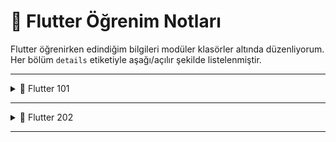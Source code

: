 # 🚀 Flutter Öğrenim Notları

Flutter öğrenirken edindiğim bilgileri modüler klasörler altında düzenliyorum. Her bölüm `details` etiketiyle aşağı/açılır şekilde listelenmiştir.

---

<details>
  <summary>📁 Flutter 101</summary>

### 📘 Bu klasörde öğrendiğim konular:

* Widget lifecycle
* Hot reload vs hot restart
* MaterialApp vs CupertinoApp
* Stateless vs Stateful

### 📝 Notlar:

* `MaterialApp` Android için, `CupertinoApp` iOS görünümünde uygulamalar için uygundur.

---

  <details>
    <summary>📄 Text ve Style</summary>

```
**Text & TextStyle**

- `Text`: Ekrana yazı basan temel widget.
- `TextStyle`: Yazıyla ilgili attribute'ların (fontSize, color, fontWeight, letterSpacing vb.) ayarlanması için kullanılır.

**Neden `Theme.of(context)` Kullanılır?**

- Her `Text` widget'ına ayrı ayrı `TextStyle` vermek yerine uygulama için bir `Theme` tanımlanır.
- Tema üzerinden (`Theme.of(context).textTheme`) ortak stiller çağrılır; böylece tek bir yerden değişiklik yaptığında uygulama genelindeki text stilleri güncellenir.
```

  </details>

---

  <details>
    <summary>📄 Değişkenler (final vs const)</summary>

````
**Final ve Const arasındaki fark**

- `final`: Bir değişkene değer atamasının **bir kez** yapılabileceğini ve bu atamanın **runtime**'da (çalışma zamanında) gerçekleşeceğini belirtir.
- `const`: Değerin **compile time** (derleme zamanında) belli olduğu sabitler için kullanılır.

**Örnek:**
```dart
final DateTime currentTime = DateTime.now();
// Zaman runtime’da atanır

const double gravity = 9.81;
// Sabit değişken compile time’da belirlenir
```
````

  </details>

---

  <details>
    <summary>📄 Layout Widget'ları</summary>

```
**SizedBox**
- Belirli bir boyutta kutu oluşturmak veya boşluk bırakmak için kullanılır.

**Container**
- Kutu widget'ıdır. Görsel düzenleme (padding, margin, color, border, width, height vb.) için kullanılır.
- İçerisine **sadece bir tane** `child` widget alır.

**Column**
- Layout widget'tır; içindeki `children[]` listesindeki widget'ları **dikey** olarak sıralar.
- `Column`'un kendisinde padding/margin yoktur; bu amaçla `Container` veya `Padding` widget'ları kullanılır.

**Kullanım Mantığı**
- Eğer bütün grubu tek bir kutu gibi görmek istiyorsan → `Container` dışta, `Column` içte.
- Eğer her öğeyi ayrı ayrı kutulamak istiyorsan → `Column` dışta, `Container` içte.

**EdgeInsets**
- Padding (iç boşluk) ve Margin (dış boşluk) değerlerini ayarlamak için kullanılır (`EdgeInsets.all()`, `EdgeInsets.symmetric()`, `EdgeInsets.only()` vb.).
```

  </details>

---

  <details>
    <summary>📄 Scaffold</summary>

````
Bir sayfanın iskeleti `Scaffold` ile oluşturulur. Beginner seviyesinde bilmen gereken ana parçalar:

- **appBar** → Üst bar, genelde `title` ve `actions` butonlarını içerir.
  ```dart
  appBar: AppBar(
    title: Text("Ana Sayfa"),
    actions: [IconButton(icon: Icon(Icons.search), onPressed: () {})],
  )
  ```

- **drawer** → Soldan açılan kaydırmalı menü (hamburger menü).
  ```dart
  drawer: Drawer(
    child: ListView(
      children: [DrawerHeader(child: Text("Menü")), ListTile(title: Text("Profil"))],
    ),
  )
  ```

- **body** → Sayfanın ana içerik alanı. Genelde `Column`, `Row`, `ListView`, `Center` gibi widget'lar içinde düzenlenir.

- **floatingActionButton** → Sağ alt köşede duran dairesel buton; genelde ana/önemli aksiyonlar için kullanılır.
  ```dart
  floatingActionButton: FloatingActionButton(
    onPressed: () {},
    child: Icon(Icons.add),
  )
  ```

- **bottomNavigationBar** → Sayfanın alt kısmında sabit duran menü çubuğu; genelde 2–5 sayfa arasında geçişler için kullanılır.
````

  </details>

---

  <details>
    <summary>📄 Button Types</summary>

```
**FloatingActionButton**
- Dairesel, genelde sağ alt köşede yer alır. Uygulamanın en önemli aksiyonları için kullanılır (ör. yeni öğe ekle).

**ElevatedButton**
- Dolgu (filled) ve gölgeli bir butondur. Ana aksiyonlar için uygundur (ör. Kaydet, Gönder).

**IconButton**
- Sadece ikon içeren küçük butonlardır. AppBar veya kart köşelerinde sık kullanılır.

**OutlinedButton**
- Çerçeveli ve içi boş görünümlü butondur. İkincil eylemler için uygundur (ör. Vazgeç).

**InkWell**
- Herhangi bir widget'ı tıklanabilir hale getirir ve tıklama sırasında ripple (mürekkep) efektini sağlar. Kartlar veya resimler için idealdir.
```

  </details>

---

</details>

---

<details>
  <summary>📁 Flutter 202</summary>


</details>

---
